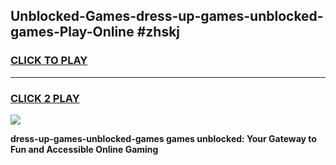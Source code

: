 
## Unblocked-Games-dress-up-games-unblocked-games-Play-Online #zhskj
<h3>
<a href="https://news.freeplayer.one?title=dress-up-games-unblocked-games&ref=3">CLICK TO PLAY</a></h3>
<hr>

<h3>
<a href="https://news.freeplayer.one?title=dress-up-games-unblocked-games&ref=3">CLICK 2 PLAY</a>
  
</h3>

<a href="https://news.freeplayer.one?title=dress-up-games-unblocked-games&ref=3"><img src="https://clearcache.store/games.png"></a>


**dress-up-games-unblocked-games games unblocked: Your Gateway to Fun and Accessible Online Gaming**
